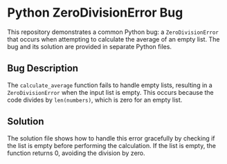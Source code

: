 # Python ZeroDivisionError Bug
This repository demonstrates a common Python bug: a `ZeroDivisionError` that occurs when attempting to calculate the average of an empty list. The bug and its solution are provided in separate Python files.

## Bug Description
The `calculate_average` function fails to handle empty lists, resulting in a `ZeroDivisionError` when the input list is empty. This occurs because the code divides by `len(numbers)`, which is zero for an empty list.

## Solution
The solution file shows how to handle this error gracefully by checking if the list is empty before performing the calculation. If the list is empty, the function returns 0, avoiding the division by zero.
